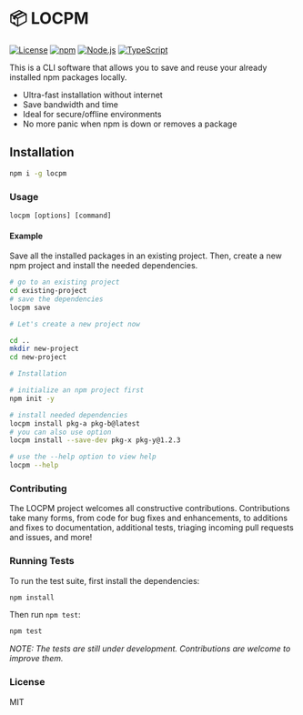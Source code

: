 # 📦 LOCPM

[![License](https://img.shields.io/badge/License-MIT-blue.svg)](./LICENSE)
[![npm](https://img.shields.io/npm/v/locpm)](https://npmjs.org/package/locpm)
[![Node.js](https://img.shields.io/badge/node-18.x-green)](https://nodejs.org)
[![TypeScript](https://img.shields.io/badge/TypeScript-green)](https://typescriptlang.org)

This is a CLI software that allows you to save and reuse your already installed npm packages locally.

- Ultra-fast installation without internet 
- Save bandwidth and time
- Ideal for secure/offline environments
- No more panic when npm is down or removes a package


## Installation

```bash
npm i -g locpm
```

### Usage

```
locpm [options] [command]
```
#### Example

Save all the installed packages in an existing project. Then, create a new npm project and install the needed dependencies.

```bash
# go to an existing project
cd existing-project
# save the dependencies
locpm save

# Let's create a new project now

cd ..
mkdir new-project
cd new-project

# Installation

# initialize an npm project first
npm init -y

# install needed dependencies
locpm install pkg-a pkg-b@latest
# you can also use option
locpm install --save-dev pkg-x pkg-y@1.2.3

# use the --help option to view help
locpm --help
```

### Contributing

The LOCPM project welcomes all constructive contributions. Contributions take many forms, from code for bug fixes and enhancements, to additions and fixes to documentation, additional tests, triaging incoming pull requests and issues, and more!

### Running Tests

To run the test suite, first install the dependencies:

```bash
npm install
```

Then run `npm test`:

```bash
npm test
```

*NOTE: The tests are still under development. Contributions are welcome to improve them.*

### License
MIT